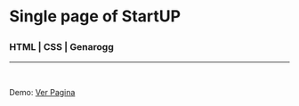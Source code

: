 <h1>Single page of StartUP<p><h3>HTML | CSS | Genarogg</h3></p></h1>
<hr/>

<br/>
<p>Demo: <a href="" target="_black">Ver Pagina</a></p>
